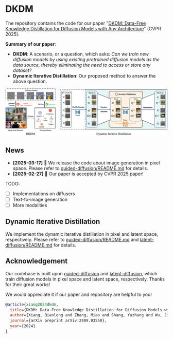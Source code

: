 # DKDM

The repository contains the code for our paper "[DKDM: Data-Free Knowledge Distillation for Diffusion Models with Any Architecture](https://arxiv.org/abs/2409.03550)" (CVPR 2025).

**Summary of our paper**:

- **DKDM**: A scenario, or a question, which asks: *Can we train new diffusion models by using existing pretrained diffusion models as the data source, thereby eliminating the need to access or store any dataset?*
- **Dynamic Iterative Distillation**: Our proposed method to answer the above question.

![DKDM](assets/dkdm.png)

## News


- **[2025-03-17]** 🚀 We release the code about image generation in pixel space. Please refer to [guided-diffusion/README.md](guided-diffusion/README.md) for details.
- **[2025-02-27]** 🚀 Our paper is accepted by CVPR 2025 paper!

TODO:

- [ ] Implementations on diffusers
- [ ] Text-to-image generation
- [ ] More modalities

## Dynamic Iterative Distillation

We implement the dynamic iterative distillation in pixel and latent space, respectively. Please refer to [guided-diffusion/README.md](guided-diffusion/README.md) and [latent-diffusion/README.md](latent-diffusion/README.md) for details.

## Acknowledgement

Our codebase is built upon [guided-diffusion](https://github.com/openai/guided-diffusion) and [latent-diffusion](https://github.com/CompVis/latent-diffusion), which train diffusion models in pixel space and latent space, respectively. Thanks for their great works!

We would appreciate it if our paper and repository are helpful to you!

```bibtex
@article{xiang2024dkdm,
  title={DKDM: Data-Free Knowledge Distillation for Diffusion Models with Any Architecture},
  author={Xiang, Qianlong and Zhang, Miao and Shang, Yuzhang and Wu, Jianlong and Yan, Yan and Nie, Liqiang},
  journal={arXiv preprint arXiv:2409.03550},
  year={2024}
}
```
